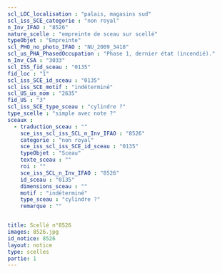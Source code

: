 ```yaml
---
scl_LOC_localisation : "palais, magasins sud"
scl_iss_SCE_categorie : "non royal"
n_Inv_IFAO : "8526"
nature_scelle : "empreinte de sceau sur scellé"
typeObjet : "Empreinte"
scl_PHO_no_photo_IFAO : "NU_2009_3418"
scl_us_PHA_PhasedOccupation : "Phase 1, dernier état (incendié)."
n_Inv_CSA : "3033"
scl_ISS_fid_sceau : "0135"
fid_loc : "1"
scl_iss_SCE_id_sceau : "0135"
scl_iss_SCE_motif : "indéterminé"
scl_US_us_nom : "2635"
fid_US : "3"
scl_iss_SCE_type_sceau : "cylindre ?"
type_scelle : "simple avec note ?"
sceaux :
  - traduction_sceau : ""
    sce_iss_scl_iss_SCL_n_Inv_IFAO : "8526"
    categorie : "non royal"
    sce_iss_scl_iss_SCE_id_sceau : "0135"
    typeObjet : "Sceau"
    texte_sceau : ""
    roi : ""
    sce_iss_SCL_n_Inv_IFAO : "8526"
    id_sceau : "0135"
    dimensions_sceau : ""
    motif : "indéterminé"
    type_sceau : "cylindre ?"
    remarque : ""


title: Scellé n°8526
images: 8526.jpg
id_notice: 8526
layout: notice
type: scelles
partie: 1
---
```

